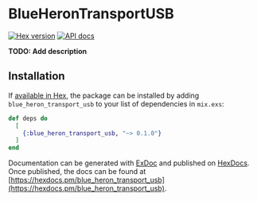 # BlueHeronTransportUSB

[![Hex version](https://img.shields.io/hexpm/v/blue_heron_transport_usb.svg "Hex version")](https://hex.pm/packages/blue_heron_transport_usb)
[![API docs](https://img.shields.io/hexpm/v/blue_heron_transport_usb.svg?label=hexdocs "API docs")](https://hexdocs.pm/blue_heron_transport_usb/BlueHeronTransportUSB.html)

**TODO: Add description**

## Installation

If [available in Hex](https://hex.pm/docs/publish), the package can be installed
by adding `blue_heron_transport_usb` to your list of dependencies in `mix.exs`:

```elixir
def deps do
  [
    {:blue_heron_transport_usb, "~> 0.1.0"}
  ]
end
```

Documentation can be generated with [ExDoc](https://github.com/elixir-lang/ex_doc)
and published on [HexDocs](https://hexdocs.pm). Once published, the docs can
be found at [https://hexdocs.pm/blue_heron_transport_usb](https://hexdocs.pm/blue_heron_transport_usb).

